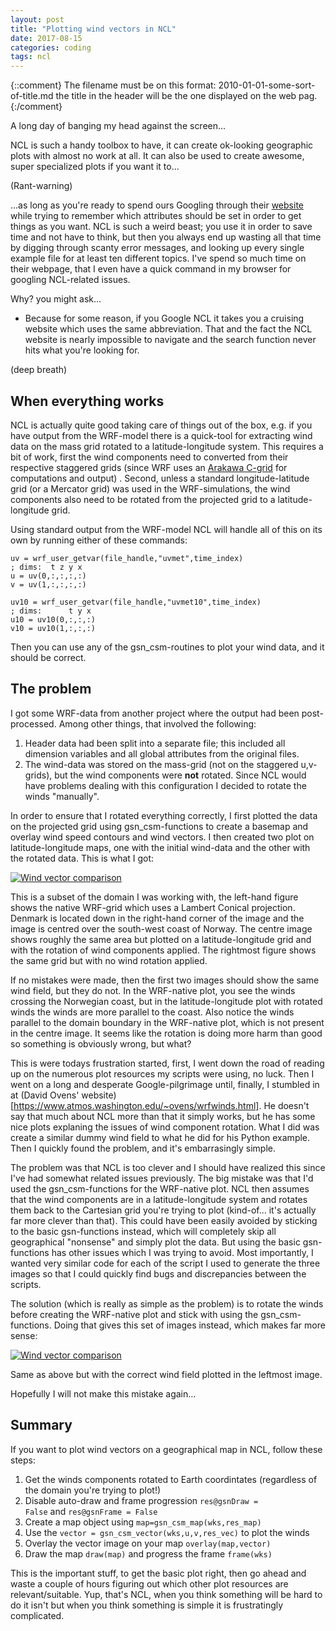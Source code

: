```yaml
---
layout: post
title: "Plotting wind vectors in NCL"
date: 2017-08-15
categories: coding
tags: ncl
---
```

{::comment}
The filename must be on this format:
2010-01-01-some-sort-of-title.md
the title in the header will be the one displayed on the web pag.
{:/comment}

A long day of banging my head against the screen...

NCL is such a handy toolbox to have,
it can create ok-looking geographic plots with almost no work at all.
It can also be used to create awesome, super specialized plots if you want it to...

(Rant-warning)

...as long as you're ready to spend ours Googling through their
[website](https://www.ncl.ucar.edu/)
while trying to remember which attributes should be set in order to get things as you want.
NCL is such a weird beast;
you use it in order to save time and not have to think, 
but then you always end up wasting all that time by digging through scanty error messages,
and looking up every single example file for at least ten different topics.
I've spend so much time on their webpage,
that I even have a quick command in my browser for googling NCL-related issues.

Why? you might ask...

- Because for some reason, if you Google NCL it takes you a cruising website which uses the same abbreviation.
That and the fact the NCL website is nearly impossible to navigate and the search function never hits what you're looking for.

(deep breath)

## When everything works
NCL is actually quite good taking care of things out of the box,
e.g. if you have output from the WRF-model there is a quick-tool for extracting
wind data on the mass grid rotated to a latitude-longitude system.
This requires a bit of work,
first the wind components need to converted from their respective staggered grids
(since WRF uses an
[Arakawa C-grid](https://www.myroms.org/wiki/Numerical_Solution_Technique)
for computations and output) .
Second, unless a standard longitude-latitude grid (or a Mercator grid)
was used in the WRF-simulations,
the wind components also need to be rotated from the projected grid
to a latitude-longitude grid.

Using standard output from the WRF-model NCL will handle all of this on its own
by running either of these commands:
~~~ ncl
uv = wrf_user_getvar(file_handle,"uvmet",time_index)
; dims:  t z y x
u = uv(0,:,:,:,:)
v = uv(1,:,:,:,:)
~~~

~~~ ncl
uv10 = wrf_user_getvar(file_handle,"uvmet10",time_index)
; dims:      t y x
u10 = uv10(0,:,:,:)
v10 = uv10(1,:,:,:)
~~~

Then you can use any of the gsn_csm-routines to plot your wind data,
and it should be correct.

## The problem
I got some WRF-data from another project where the output had been post-processed.
Among other things, that involved the following:
1. Header data had been split into a separate file;
    this included all dimension variables and all global attributes from the original files.
2. The wind-data was stored on the mass-grid (not on the staggered u,v-grids),
    but the wind components were **not** rotated.
Since NCL would have problems dealing with this configuration
I decided to rotate the winds "manually".

In order to ensure that I rotated everything correctly,
I first plotted the data on the projected grid using gsn\_csm-functions
to create a basemap and overlay wind speed contours and wind vectors.
I then created two plot on latitude-longitude maps, one with the initial wind-data
and the other with the rotated data. This is what I got:

<a href="{{ site.baseurl }}/assets/blogposts/2016-08-15/winds_1.png"
data-title="Wind vector comparison"
data-lightbox="winds_1.png">
<img src="{{ site.baseurl }}/assets/blogposts/2016-08-15/winds_1.png"
title="Wind vector comparison">
</a>

This is a subset of the domain I was working with,
the left-hand figure shows the native WRF-grid which uses a Lambert Conical projection.
Denmark is located down in the right-hand corner of the image
and the image is centred over the south-west coast of Norway.
The centre image shows roughly the same area but plotted on a latitude-longitude grid
and with the rotation of wind components applied.
The rightmost figure shows the same grid but with no wind rotation applied.

If no mistakes were made, then the first two images should show the same wind field,
but they do not.
In the WRF-native plot, you see the winds crossing the Norwegian coast,
but in the latitude-longitude plot with rotated winds the winds are more parallel to the coast.
Also notice the winds parallel to the domain boundary in the WRF-native plot,
which is not present in the centre image.
It seems like the rotation is doing more harm than good so something is obviously wrong, but what?

This is were todays frustration started, first,
I went down the road of reading up on the numerous plot resources my scripts were using, no luck.
Then I went on a long and desperate Google-pilgrimage until, finally,
I stumbled in at
(David Ovens' website)[https://www.atmos.washington.edu/~ovens/wrfwinds.html].
He doesn't say that much about NCL more than that it simply works,
but he has some nice plots explaning the issues of wind component rotation.
What I did was create a similar dummy wind field to what he did for his Python example.
Then I quickly found the problem, and it's embarrasingly simple.

The problem was that NCL is too clever
and I should have realized this since I've had somewhat related issues previously.
The big mistake was that I'd used the gsn\_csm-functions for the WRF-native plot.
NCL then assumes that the wind components are in a latitude-longitude system
and rotates them back to the Cartesian grid you're trying to plot
(kind-of... it's actually far more clever than that).
This could have been easily avoided by sticking to the basic gsn-functions instead,
which will completely skip all geographical "nonsense" and simply plot the data.
But using the basic gsn-functions has other issues which I was trying to avoid.
Most importantly, I wanted very similar code for each of the script I used to generate
the three images so that I could quickly find bugs and discrepancies between the scripts.

The solution (which is really as simple as the problem) is to rotate the winds
before creating the WRF-native plot and stick with using the gsn\_csm-functions.
Doing that gives this set of images instead, which makes far more sense:

<a href="{{ site.baseurl }}/assets/blogposts/2016-08-15/winds_2.png"
data-title="Wind vector comparison"
data-lightbox="winds_1.png">
<img src="{{ site.baseurl }}/assets/blogposts/2016-08-15/winds_2.png"
title="Wind vector comparison">
</a>

Same as above but with the correct wind field plotted in the leftmost image.

Hopefully I will not make this mistake again...

## Summary
If you want to plot wind vectors on a geographical map in NCL,
follow these steps:
1. Get the winds components rotated to Earth coordintates
    (regardless of the domain you're trying to plot!)
2. Disable auto-draw and frame progression
    <code>res@gsnDraw = False</code> and <code>res@gsnFrame = False</code>
2. Create a map object using <code>map=gsn_csm_map(wks,res_map)</code>
3. Use the <code>vector = gsn_csm_vector(wks,u,v,res_vec)</code> to plot the winds
4. Overlay the vector image on your map <code>overlay(map,vector)</code>
5. Draw the map <code>draw(map)</code> and progress the frame <code>frame(wks)</code>

This is the important stuff, to get the basic plot right,
then go ahead and waste a couple of hours figuring out which other plot resources are relevant/suitable.
Yup, that's NCL,
when you think something will be hard to do it isn't
but when you think something is simple it is frustratingly complicated.
